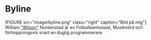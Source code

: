 Byline
========

[FIGURE src="image/byline.png" class="right" caption="Bild på mig"]
William ["Wilson"](https://soundcloud.com/you/tracks) Nordenstad är en Fotbollsentusiast, Musiknörd och förhoppningsvis snart en duglig programmerare.
